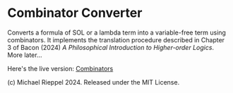 Combinator Converter
=======


Converts a formula of SOL or a lambda term into a variable-free term using combinators.  It implements the translation procedure described in Chapter 3 of Bacon (2024) *A Philosophical Introduction to Higher-order Logics*.  More later...

Here's the live version: [Combinators](https://mrieppel.github.io/combinators/combinator.html)

(c) Michael Rieppel 2024. Released under the MIT License.